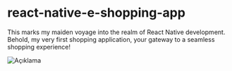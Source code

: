 # react-native-e-shopping-app
This marks my maiden voyage into the realm of React Native development. Behold, my very first shopping application, your gateway to a seamless shopping experience!

![Açıklama](file:///C:/Users/90546/Desktop/Screenshot_1695595409.png)
